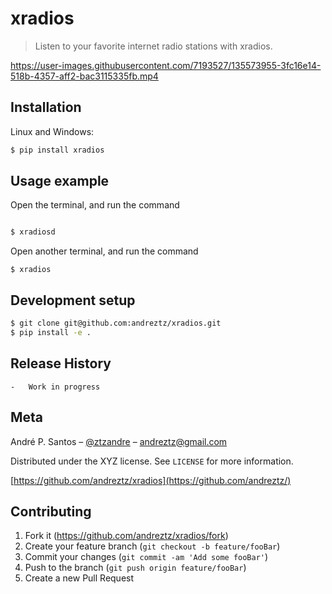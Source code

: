 # xradios

> Listen to your favorite internet radio stations with xradios.

<https://user-images.githubusercontent.com/7193527/135573955-3fc16e14-518b-4357-aff2-bac3115335fb.mp4>

## Installation

Linux and Windows:

```bash
$ pip install xradios
```

## Usage example

Open the terminal, and run the command

```bash

$ xradiosd

```

Open another terminal, and run the command

```
$ xradios
```



## Development setup

```bash
$ git clone git@github.com:andreztz/xradios.git
$ pip install -e .
```

## Release History

    -   Work in progress

## Meta

André P. Santos – [@ztzandre](https://twitter.com/ztzandre) – andreztz@gmail.com

Distributed under the XYZ license. See `LICENSE` for more information.

[https://github.com/andreztz/xradios](https://github.com/andreztz/)

## Contributing

1. Fork it (<https://github.com/andreztz/xradios/fork>)
2. Create your feature branch (`git checkout -b feature/fooBar`)
3. Commit your changes (`git commit -am 'Add some fooBar'`)
4. Push to the branch (`git push origin feature/fooBar`)
5. Create a new Pull Request
